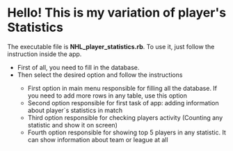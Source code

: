 <h1>Hello! This is my variation of player's Statistics </h1>
<p>
    The executable file is <b>NHL_player_statistics.rb</b>.
    To use it, just follow the instruction inside the app.
</p>
<ul>
    <li>First of all, you need to fill in the database.</li>
    <li>Then select the desired option and follow the instructions</li>
    <ul>
        <li>First option in main menu responsible for filling all the database. If you need to add more rows in any table, use this option</li>
        <li>Second option responsible for first task of app: adding information about player`s statistics in match</li>
        <li>Third option responsible for checking players activity (Counting any statistic and show it on screen)</li>
        <li>Fourth option responsible for showing top 5 players in any statistic. It can show information about team or league at all</li>
    </ul>
</ul>
